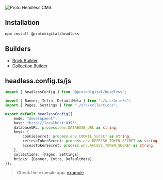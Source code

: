 ![Proto Headless CMS](https://github.com/ProtoDigitalUK/proto_headless/blob/master/banner.png?raw=true)

## Installation

```bash
npm install @protodigital/headless
```

## Builders

- [Brick Builder]()
- [Collection Builder]()

## headless.config.ts/js

```ts
import { headlessConfig } from "@protodigital/headless";

import { Banner, Intro, DefaultMeta } from "./src/bricks";
import { Pages, Settings } from "./src/collections";

export default headlessConfig({
	mode: "development",
	host: "http://localhost:8393",
	databaseURL: process.env.DATABASE_URL as string,
	keys: {
		cookieSecret: process.env.COOKIE_SECRET as string,
		refreshTokenSecret: process.env.REFRESH_TOKEN_SECRET as string,
		accessTokenSecret: process.env.ACCESS_TOKEN_SECRET as string,
	},
    collections: [Pages, Settings],
    bricks: [Banner, Intro, DefaultMeta],
});
```

> Check the example app: [example](https://github.com/ProtoDigitalUK/proto_headless/tree/master/apps/headless-example/headless.config.ts)
